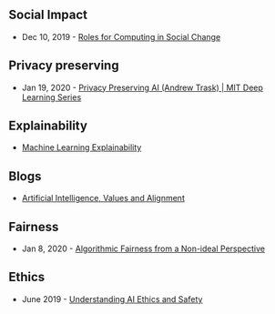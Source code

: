 ## Social Impact
- Dec 10, 2019 - [Roles for Computing in Social Change](https://arxiv.org/abs/1912.04883)

## Privacy preserving
- Jan 19, 2020 - [Privacy Preserving AI (Andrew Trask) | MIT Deep Learning Series](https://www.youtube.com/watch?v=4zrU54VIK6k)

## Explainability
- [Machine Learning Explainability](https://www.kaggle.com/learn/machine-learning-explainability)

## Blogs
- [Artificial Intelligence, Values and Alignment](https://deepmind.com/research/publications/Artificial-Intelligence-Values-and-Alignment)

## Fairness
- Jan 8, 2020 - [Algorithmic Fairness from a Non-ideal Perspective](https://arxiv.org/abs/2001.09773)

## Ethics
- June 2019 - [Understanding AI Ethics and Safety](https://www.turing.ac.uk/sites/default/files/2019-06/understanding_artificial_intelligence_ethics_and_safety.pdf)